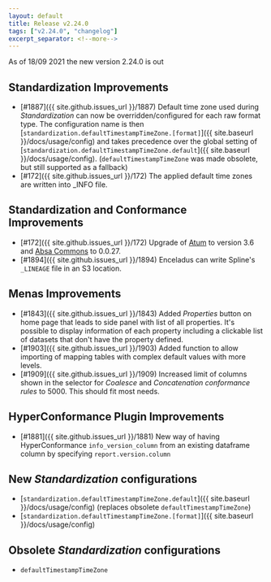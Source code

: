 ```yaml
---
layout: default
title: Release v2.24.0
tags: ["v2.24.0", "changelog"]
excerpt_separator: <!--more-->
---
```


As of 18/09 2021 the new version 2.24.0 is out
<!--more-->

## Standardization Improvements

- [#1887]({{ site.github.issues_url }}/1887) Default time zone used during _Standardization_ can now be overridden/configured for each raw format type. The configuration name is then [`standardization.defaultTimestampTimeZone.[format]`]({{ site.baseurl }}/docs/usage/config) and takes precedence over the global setting of [`standardization.defaultTimestampTimeZone.default`]({{ site.baseurl }}/docs/usage/config). (`defaultTimestampTimeZone` was made obsolete, but still supported as a fallback)
- [#172]({{ site.github.issues_url }}/172) The applied default time zones are written into _INFO file.

## Standardization and Conformance Improvements

- [#172]({{ site.github.issues_url }}/172) Upgrade of [Atum](https://github.com/AbsaOSS/atum) to version 3.6 and [Absa Commons](https://github.com/AbsaOSS/commons) to 0.0.27.
- [#1894]({{ site.github.issues_url }}/1894) Enceladus can write Spline's `_LINEAGE` file in an S3 location.

## Menas Improvements

- [#1843]({{ site.github.issues_url }}/1843) Added _Properties_ button on home page that leads to side panel with list of all properties. It's possible to display information of each property including a clickable list of datasets that don't have the property defined.
- [#1903]({{ site.github.issues_url }}/1903) Added function to allow importing of mapping tables with complex default values with more levels.
- [#1909]({{ site.github.issues_url }}/1909) Increased limit of columns shown in the selector for _Coalesce_ and _Concatenation conformance rules_ to 5000. This should fit most needs.

## HyperConformance Plugin Improvements  

- [#1881]({{ site.github.issues_url }}/1881) New way of having HyperConformance `info_version_column` from an existing dataframe column by specifying `report.version.column`

## New _Standardization_ configurations

* [`standardization.defaultTimestampTimeZone.default`]({{ site.baseurl }}/docs/usage/config) (replaces obsolete `defaultTimestampTimeZone`)
* [`standardization.defaultTimestampTimeZone.[format]`]({{ site.baseurl }}/docs/usage/config)


## Obsolete _Standardization_ configurations

* `defaultTimestampTimeZone`
